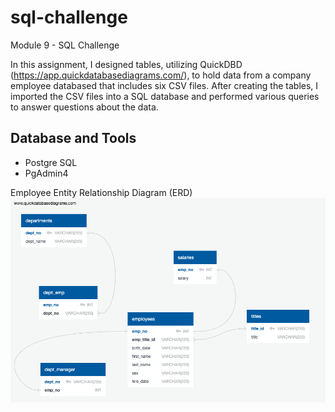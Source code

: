 # sql-challenge
Module 9 - SQL Challenge

In this assignment, I designed tables, utilizing QuickDBD (https://app.quickdatabasediagrams.com/), to hold data from a company employee databased that includes six CSV files. After creating the tables, I imported the CSV files into a SQL database and performed various queries to answer questions about the data. 

## Database and Tools
* Postgre SQL
* PgAdmin4

Employee Entity Relationship Diagram (ERD)
![Entity_Relationship_Diagram.png](https://github.com/cassidyschul/sql-challenge/blob/main/EmployeeSQL/Entity_Relationship_Diagram.png)
